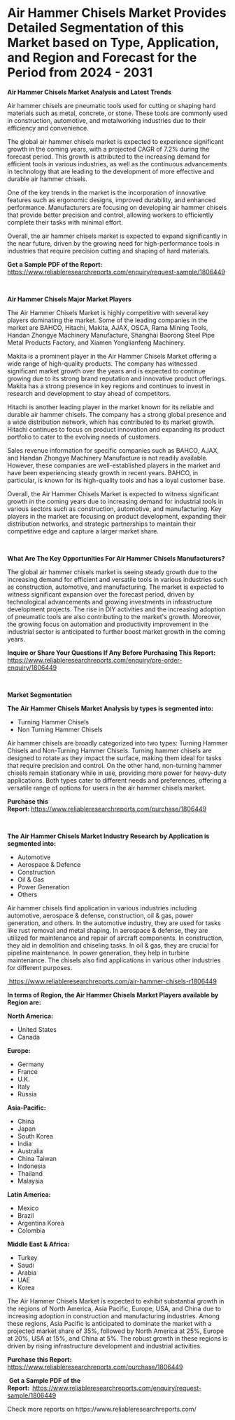 <p><h1>Air Hammer Chisels Market Provides Detailed Segmentation of this Market based on Type, Application, and Region and Forecast for the Period from 2024 - 2031</h1></p><p><strong>Air Hammer Chisels Market Analysis and Latest Trends</strong></p>
<p><p>Air hammer chisels are pneumatic tools used for cutting or shaping hard materials such as metal, concrete, or stone. These tools are commonly used in construction, automotive, and metalworking industries due to their efficiency and convenience.</p><p>The global air hammer chisels market is expected to experience significant growth in the coming years, with a projected CAGR of 7.2% during the forecast period. This growth is attributed to the increasing demand for efficient tools in various industries, as well as the continuous advancements in technology that are leading to the development of more effective and durable air hammer chisels.</p><p>One of the key trends in the market is the incorporation of innovative features such as ergonomic designs, improved durability, and enhanced performance. Manufacturers are focusing on developing air hammer chisels that provide better precision and control, allowing workers to efficiently complete their tasks with minimal effort.</p><p>Overall, the air hammer chisels market is expected to expand significantly in the near future, driven by the growing need for high-performance tools in industries that require precision cutting and shaping of hard materials.</p></p>
<p><strong>Get a Sample PDF of the Report:&nbsp;</strong> <a href="https://www.reliableresearchreports.com/enquiry/request-sample/1806449">https://www.reliableresearchreports.com/enquiry/request-sample/1806449</a></p>
<p>&nbsp;</p>
<p><strong>Air Hammer Chisels Major Market Players</strong></p>
<p><p>The Air Hammer Chisels Market is highly competitive with several key players dominating the market. Some of the leading companies in the market are BAHCO, Hitachi, Makita, AJAX, OSCA, Rama Mining Tools, Handan Zhongye Machinery Manufacture, Shanghai Baorong Steel Pipe Metal Products Factory, and Xiamen Yonglianfeng Machinery. </p><p>Makita is a prominent player in the Air Hammer Chisels Market offering a wide range of high-quality products. The company has witnessed significant market growth over the years and is expected to continue growing due to its strong brand reputation and innovative product offerings. Makita has a strong presence in key regions and continues to invest in research and development to stay ahead of competitors.</p><p>Hitachi is another leading player in the market known for its reliable and durable air hammer chisels. The company has a strong global presence and a wide distribution network, which has contributed to its market growth. Hitachi continues to focus on product innovation and expanding its product portfolio to cater to the evolving needs of customers.</p><p>Sales revenue information for specific companies such as BAHCO, AJAX, and Handan Zhongye Machinery Manufacture is not readily available. However, these companies are well-established players in the market and have been experiencing steady growth in recent years. BAHCO, in particular, is known for its high-quality tools and has a loyal customer base.</p><p>Overall, the Air Hammer Chisels Market is expected to witness significant growth in the coming years due to increasing demand for industrial tools in various sectors such as construction, automotive, and manufacturing. Key players in the market are focusing on product development, expanding their distribution networks, and strategic partnerships to maintain their competitive edge and capture a larger market share.</p></p>
<p>&nbsp;</p>
<p><strong>What Are The Key Opportunities For Air Hammer Chisels Manufacturers?</strong></p>
<p><p>The global air hammer chisels market is seeing steady growth due to the increasing demand for efficient and versatile tools in various industries such as construction, automotive, and manufacturing. The market is expected to witness significant expansion over the forecast period, driven by technological advancements and growing investments in infrastructure development projects. The rise in DIY activities and the increasing adoption of pneumatic tools are also contributing to the market's growth. Moreover, the growing focus on automation and productivity improvement in the industrial sector is anticipated to further boost market growth in the coming years.</p></p>
<p><strong>Inquire or Share Your Questions If Any Before Purchasing This Report:</strong> <a href="https://www.reliableresearchreports.com/enquiry/pre-order-enquiry/1806449">https://www.reliableresearchreports.com/enquiry/pre-order-enquiry/1806449</a></p>
<p>&nbsp;</p>
<p><strong>Market Segmentation</strong></p>
<p><strong>The Air Hammer Chisels Market Analysis by types is segmented into:</strong></p>
<p><ul><li>Turning Hammer Chisels</li><li>Non Turning Hammer Chisels</li></ul></p>
<p><p>Air hammer chisels are broadly categorized into two types: Turning Hammer Chisels and Non-Turning Hammer Chisels. Turning hammer chisels are designed to rotate as they impact the surface, making them ideal for tasks that require precision and control. On the other hand, non-turning hammer chisels remain stationary while in use, providing more power for heavy-duty applications. Both types cater to different needs and preferences, offering a versatile range of options for users in the air hammer chisels market.</p></p>
<p><strong>Purchase this Report:&nbsp;</strong><a href="https://www.reliableresearchreports.com/purchase/1806449">https://www.reliableresearchreports.com/purchase/1806449</a></p>
<p>&nbsp;</p>
<p><strong>The Air Hammer Chisels Market Industry Research by Application is segmented into:</strong></p>
<p><ul><li>Automotive</li><li>Aerospace & Defence</li><li>Construction</li><li>Oil & Gas</li><li>Power Generation</li><li>Others</li></ul></p>
<p><p>Air hammer chisels find application in various industries including automotive, aerospace & defense, construction, oil & gas, power generation, and others. In the automotive industry, they are used for tasks like rust removal and metal shaping. In aerospace & defense, they are utilized for maintenance and repair of aircraft components. In construction, they aid in demolition and chiseling tasks. In oil & gas, they are crucial for pipeline maintenance. In power generation, they help in turbine maintenance. The chisels also find applications in various other industries for different purposes.</p></p>
<p><a href="https://www.reliableresearchreports.com/air-hammer-chisels-r1806449">&nbsp;https://www.reliableresearchreports.com/air-hammer-chisels-r1806449</a></p>
<p><strong>In terms of Region, the Air Hammer Chisels Market Players available by Region are:</strong></p>
<p>
    <p> <strong> North America: </strong>
        <ul>
            <li>United States</li>
            <li>Canada</li>
        </ul>
        </p> 
    <p> <strong> Europe: </strong>
        <ul>
            <li>Germany</li>
            <li>France</li>
            <li>U.K.</li>
            <li>Italy</li>
            <li>Russia</li>
        </ul>
        </p> 
    <p> <strong> Asia-Pacific: </strong>
        <ul>
            <li>China</li>
            <li>Japan</li>
            <li>South Korea</li>
            <li>India</li>
            <li>Australia</li>
            <li>China Taiwan</li>
            <li>Indonesia</li>
            <li>Thailand</li>
            <li>Malaysia</li>
        </ul>
        </p> 
    <p> <strong> Latin America: </strong>
        <ul>
            <li>Mexico</li>
            <li>Brazil</li>
            <li>Argentina Korea</li>
            <li>Colombia</li>
        </ul>
        </p> 
    <p> <strong> Middle East & Africa: </strong>
        <ul>
            <li>Turkey</li>
            <li>Saudi</li>
            <li>Arabia</li>
            <li>UAE</li>
            <li>Korea</li>
        </ul>
    </p>
    </p>
<p><p>The Air Hammer Chisels Market is expected to exhibit substantial growth in the regions of North America, Asia Pacific, Europe, USA, and China due to increasing adoption in construction and manufacturing industries. Among these regions, Asia Pacific is anticipated to dominate the market with a projected market share of 35%, followed by North America at 25%, Europe at 20%, USA at 15%, and China at 5%. The robust growth in these regions is driven by rising infrastructure development and industrial activities.</p></p>
<p><strong>Purchase this Report: </strong><a href="https://www.reliableresearchreports.com/purchase/1806449">https://www.reliableresearchreports.com/purchase/1806449</a></p>
<p>&nbsp;<strong>Get a Sample PDF of the Report:&nbsp;&nbsp;</strong><a href="https://www.reliableresearchreports.com/enquiry/request-sample/1806449">https://www.reliableresearchreports.com/enquiry/request-sample/1806449</a></p>
<p><strong></strong></p>
<p>Check more reports on https://www.reliableresearchreports.com/</p>